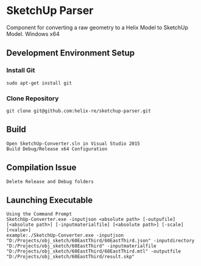 # SketchUp Parser #

Component for converting a raw geometry to a Helix Model to SketchUp Model.
Windows x64

## Development Environment Setup

### Install Git
```
sudo apt-get install git
```

### Clone Repository
```
git clone git@github.com:helix-re/sketchup-parser.git
```

## Build
```
Open SketchUp-Converter.sln in Visual Studio 2015
Build Debug/Release x64 Configuration
```

## Compilation Issue
```
Delete Release and Debug folders
```

## Launching Executable
```
Using the Command Prompt
SketchUp-Converter.exe -inputjson <absolute path> [-outpufile] [<absolute path>] [-inputmaterialfile] [<absolute path>] [-scale][<value>]
example:./SketchUp-Converter.exe -inputjson "D:/Projects/obj_sketch/60EastThird/60EastThird.json" -inputdirectory "D:/Projects/obj_sketch/60EastThird" -inputmaterialfile "D:/Projects/obj_sketch/60EastThird/60EastThird.mtl" -outputfile "D:/Projects/obj_sketch/60EastThird/result.skp" 
```



